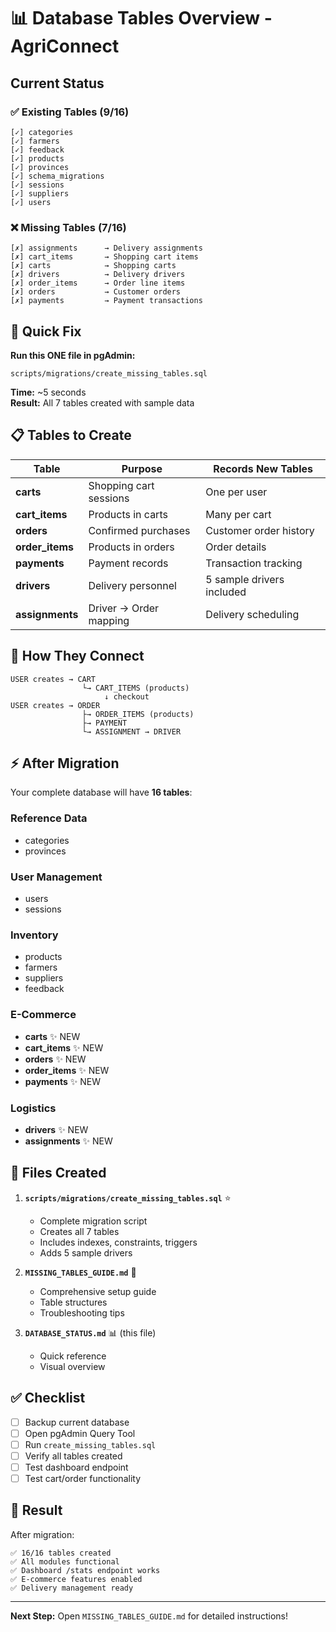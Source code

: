 # 📊 Database Tables Overview - AgriConnect

## Current Status

### ✅ Existing Tables (9/16)
```
[✓] categories
[✓] farmers
[✓] feedback
[✓] products
[✓] provinces
[✓] schema_migrations
[✓] sessions
[✓] suppliers
[✓] users
```

### ❌ Missing Tables (7/16)
```
[✗] assignments      → Delivery assignments
[✗] cart_items       → Shopping cart items
[✗] carts            → Shopping carts
[✗] drivers          → Delivery drivers
[✗] order_items      → Order line items
[✗] orders           → Customer orders
[✗] payments         → Payment transactions
```

## 🎯 Quick Fix

**Run this ONE file in pgAdmin:**
```
scripts/migrations/create_missing_tables.sql
```

**Time:** ~5 seconds  
**Result:** All 7 tables created with sample data

## 📋 Tables to Create

| Table | Purpose | Records New Tables |
|-------|---------|-------------------|
| **carts** | Shopping cart sessions | One per user |
| **cart_items** | Products in carts | Many per cart |
| **orders** | Confirmed purchases | Customer order history |
| **order_items** | Products in orders | Order details |
| **payments** | Payment records | Transaction tracking |
| **drivers** | Delivery personnel | 5 sample drivers included |
| **assignments** | Driver → Order mapping | Delivery scheduling |

## 🔗 How They Connect

```
USER creates → CART
                └→ CART_ITEMS (products)
                     ↓ checkout
USER creates → ORDER
                ├→ ORDER_ITEMS (products)
                ├→ PAYMENT
                └→ ASSIGNMENT → DRIVER
```

## ⚡ After Migration

Your complete database will have **16 tables**:

### Reference Data
- categories
- provinces

### User Management  
- users
- sessions

### Inventory
- products
- farmers
- suppliers
- feedback

### E-Commerce
- **carts** ✨ NEW
- **cart_items** ✨ NEW
- **orders** ✨ NEW
- **order_items** ✨ NEW
- **payments** ✨ NEW

### Logistics
- **drivers** ✨ NEW
- **assignments** ✨ NEW

## 📁 Files Created

1. **`scripts/migrations/create_missing_tables.sql`** ⭐
   - Complete migration script
   - Creates all 7 tables
   - Includes indexes, constraints, triggers
   - Adds 5 sample drivers

2. **`MISSING_TABLES_GUIDE.md`** 📖
   - Comprehensive setup guide
   - Table structures
   - Troubleshooting tips

3. **`DATABASE_STATUS.md`** 📊 (this file)
   - Quick reference
   - Visual overview

## ✅ Checklist

- [ ] Backup current database
- [ ] Open pgAdmin Query Tool
- [ ] Run `create_missing_tables.sql`
- [ ] Verify all tables created
- [ ] Test dashboard endpoint
- [ ] Test cart/order functionality

## 🎉 Result

After migration:
```
✅ 16/16 tables created
✅ All modules functional
✅ Dashboard /stats endpoint works
✅ E-commerce features enabled
✅ Delivery management ready
```

---

**Next Step:** Open `MISSING_TABLES_GUIDE.md` for detailed instructions!
